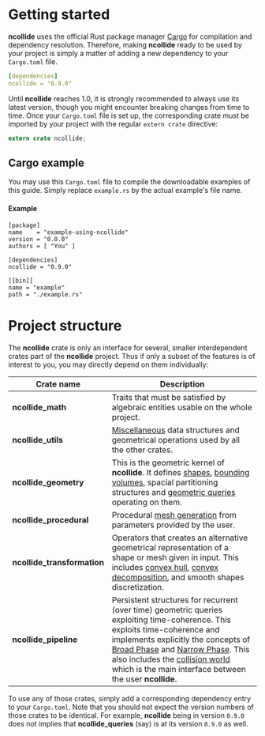 # Getting started
**ncollide** uses the official Rust package manager [Cargo](http://crates.io)
for compilation and dependency resolution. Therefore, making **ncollide**
ready to be used by your project is simply a matter of adding a new dependency
to your `Cargo.toml` file.
```yml
[dependencies]
ncollide = "0.9.0"
```

Until **ncollide** reaches 1.0, it is strongly recommended to always use its
latest version, though you might encounter breaking changes from time to time.
Once your `Cargo.toml` file is set up, the corresponding crate must be imported
by your project with the regular `extern crate` directive:
```rust
extern crate ncollide;
```

## Cargo example
You may use this `Cargo.toml` file to compile the downloadable examples of this
guide. Simply replace `example.rs` by the actual example's file name.

#### Example <div class="btn-primary" onclick="window.open('https://raw.githubusercontent.com/sebcrozet/ncollide/master/examples/cargo/Cargo.toml')"></div>
```
[package]
name    = "example-using-ncollide"
version = "0.0.0"
authors = [ "You" ]

[dependencies]
ncollide = "0.9.0"

[[bin]]
name = "example"
path = "./example.rs"
```

# Project structure
The **ncollide** crate is only an interface for several, smaller interdependent
crates part of the **ncollide** project. Thus if only a subset of the features
is of interest to you, you may directly depend on them individually:

Crate name                  | Description
----------------------------|-------------
**ncollide_math**           | Traits that must be satisfied by algebraic entities usable on the whole project. |
**ncollide_utils**          | [Miscellaneous](../miscellaneous) data structures and geometrical operations used by all the other crates. |
**ncollide_geometry**       | This is the geometric kernel of **ncollide**. It defines [shapes](../geometric_representations), [bounding volumes](../bounding_volumes), spacial partitioning structures and [geometric queries](../geometric_queries) operating on them. |
**ncollide_procedural**     | Procedural [mesh generation](mesh_generation/#mesh-generation) from parameters provided by the user. |
**ncollide_transformation** | Operators that creates an alternative geometrical representation of a shape or mesh given in input. This includes [convex hull](../mesh_generation/#primitives), [convex decomposition](../mesh_generation/#convex-decomposition), and smooth shapes discretization. |
**ncollide_pipeline**       | Persistent structures for recurrent (over time) geometric queries exploiting time-coherence. This exploits time-coherence and implements explicitly the concepts of [Broad Phase](collision_detection_pipeline/#broad-phase) and [Narrow Phase](collision_detection_pipeline/#narrow-phase). This also includes the [collision world](collision_detection_pipeline/#collision-world) which is the main interface between the user **ncollide**. |

To use any of those crates, simply add a corresponding dependency entry to your
`Cargo.toml`. Note that you should not expect the version numbers of those
crates to be identical. For example, **ncollide** being in version `0.9.0` does
not implies that **ncollide_queries** (say) is at its version `0.9.0` as well.
